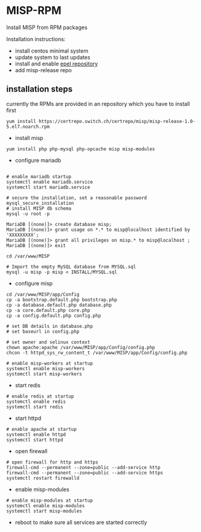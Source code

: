 # MISP-RPM

Install MISP from RPM packages

Installation instructions:

- install centos minimal system
- update system to last updates
- install and enable [epel repository](https://dl.fedoraproject.org/pub/epel/epel-release-latest-7.noarch.rpm)
- add misp-release repo

## installation steps
currently the RPMs are provided in an repository which you have to install first
```
yum install https://certrepo.switch.ch/certrepo/misp/misp-release-1.0-5.el7.noarch.rpm
```

- install misp

```
yum install php php-mysql php-opcache misp misp-modules
```

- configure mariadb

```

# enable mariadb startup
systemctl enable mariadb.service
systemctl start mariadb.service

# secure the installation, set a reasonable password
mysql_secure_installation
# install MISP db schema
mysql -u root -p

MariaDB [(none)]> create database misp;
MariaDB [(none)]> grant usage on *.* to misp@localhost identified by 'XXXXXXXXX';
MariaDB [(none)]> grant all privileges on misp.* to misp@localhost ;
MariaDB [(none)]> exit

cd /var/www/MISP

# Import the empty MySQL database from MYSQL.sql
mysql -u misp -p misp < INSTALL/MYSQL.sql
```

- configure misp

```
cd /var/www/MISP/app/Config
cp -a bootstrap.default.php bootstrap.php
cp -a database.default.php database.php
cp -a core.default.php core.php
cp -a config.default.php config.php

# set DB details in database.php
# set baseurl in config.php

# set owner and selinux context
chown apache:apache /var/www/MISP/app/Config/config.php
chcon -t httpd_sys_rw_content_t /var/www/MISP/app/Config/config.php

# enable misp-workers at startup
systemctl enable misp-workers
systemctl start misp-workers
```

- start redis

```
# enable redis at startup
systemctl enable redis
systemctl start redis
```

- start httpd

```
# enable apache at startup
systemctl enable httpd
systemctl start httpd
```

- open firewall

```
# open firewall for http and https
firewall-cmd --permanent --zone=public --add-service http
firewall-cmd --permanent --zone=public --add-service https
systemctl restart firewalld
```

- enable misp-modules
```
# enable misp-modules at startup
systemctl enable misp-modules
systemctl start misp-modules
```
- reboot to make sure all services are started correctly
